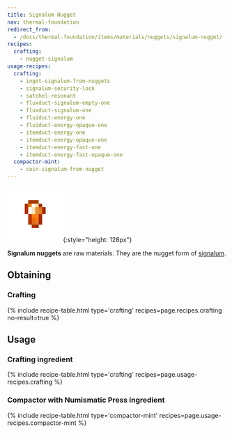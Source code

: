 ```yaml
---
title: Signalum Nugget
nav: thermal-foundation
redirect_from:
  - /docs/thermal-foundation/items/materials/nuggets/signalum-nugget/
recipes:
  crafting:
    - nugget-signalum
usage-recipes:
  crafting:
    - ingot-signalum-from-nuggets
    - signalum-security-lock
    - satchel-resonant
    - fluxduct-signalum-empty-one
    - fluxduct-signalum-one
    - fluiduct-energy-one
    - fluiduct-energy-opaque-one
    - itemduct-energy-one
    - itemduct-energy-opaque-one
    - itemduct-energy-fast-one
    - itemduct-energy-fast-opaque-one
  compactor-mint:
    - coin-signalum-from-nugget
---
```


![Signalum nugget](/assets/images/thermal-foundation/nugget-signalum.png){:style="height: 128px"}


**Signalum nuggets** are raw materials. They are the nugget form of
[signalum](/docs/signalum-ingot/).


Obtaining
---------

### Crafting
{% include recipe-table.html type='crafting' recipes=page.recipes.crafting no-result=true %}


Usage
-----

### Crafting ingredient
{% include recipe-table.html type='crafting' recipes=page.usage-recipes.crafting %}

### Compactor with Numismatic Press ingredient
{% include recipe-table.html type='compactor-mint' recipes=page.usage-recipes.compactor-mint %}
